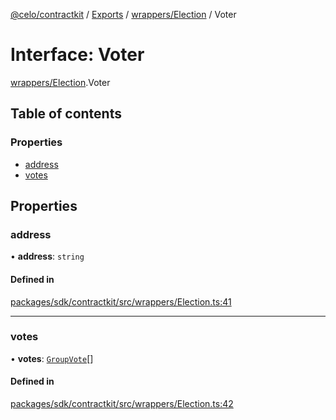 [@celo/contractkit](../README.md) / [Exports](../modules.md) / [wrappers/Election](../modules/wrappers_Election.md) / Voter

# Interface: Voter

[wrappers/Election](../modules/wrappers_Election.md).Voter

## Table of contents

### Properties

- [address](wrappers_Election.Voter.md#address)
- [votes](wrappers_Election.Voter.md#votes)

## Properties

### address

• **address**: `string`

#### Defined in

[packages/sdk/contractkit/src/wrappers/Election.ts:41](https://github.com/celo-org/developer-tooling/blob/master/packages/sdk/contractkit/src/wrappers/Election.ts#L41)

___

### votes

• **votes**: [`GroupVote`](wrappers_Election.GroupVote.md)[]

#### Defined in

[packages/sdk/contractkit/src/wrappers/Election.ts:42](https://github.com/celo-org/developer-tooling/blob/master/packages/sdk/contractkit/src/wrappers/Election.ts#L42)
